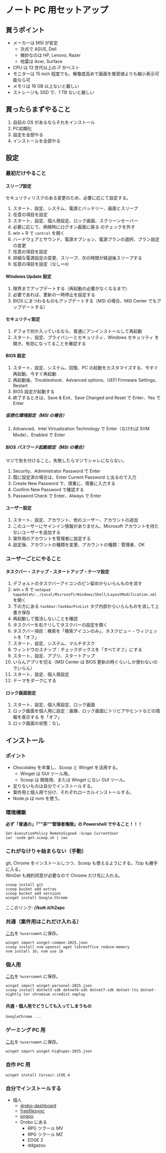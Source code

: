# ノート PC 用セットアップ

## 買うポイント

- メーカーは MSI が安定
  - 次点で ASUS, Dell
  - 微妙なのは HP, Lenovo, Razer
  - 地雷は Acer, Surface
- CPU は 13 世代以上の i7 がベスト
- モニターは 15 inch 程度でも、解像度高めで画面を推奨値よりも縮小表示可能なら可
- メモリは 16 GB 以上ないと厳しい
- ストレージも SSD で、1 TB ないと厳しい

## 買ったらまずやること

1. 自前の OS があるならそれをインストール
2. PC初期化
3. 設定を全部やる
4. インストールを全部やる

## 設定

### 最初だけやること

#### スリープ設定

セキュリティリスクのある変更のため、必要に応じて設定する。

1. スタート、設定、システム、電源とバッテリー、画面とスリープ
2. 任意の項目を設定
3. スタート、設定、個人用設定、ロック画面、スクリーンセーバー
4. 必要に応じて、再開時にログオン画面に戻る のチェックを外す
5. win + R で `control` を開く
6. ハードウェアとサウンド、電源オプション、電源プランの選択、プラン設定の変更
7. 任意の項目を設定
8. 詳細な電源設定の変更、スリープ、次の時間が経過後スリープする
9. 任意の項目を設定（なし＝`0`）

#### Windows Update 設定

1. 限界までアップデートする（再起動の必要がなくなるまで）
2. 必要であれば、更新の一時停止を設定する
3. BIOS にまつわるものもアップデートする（MSI の場合、MSI Center でもアップデートする）

#### セキュリティ設定

1. デフォで何か入っているなら、普通にアンインストールして再起動
2. スタート、設定、プライバシーとセキュリティ、Windows セキュリティ を開き、有効になってることを確認する

#### BIOS 設定

1. スタート、設定、システム、回復、PC の起動をカスタマイズする、今すぐ再起動、今すぐ再起動
2. 再起動後、Troubleshoot、Advanced options、UEFI Firmware Settings、Restart
3. BIOS 設定が起動する
4. 終了するときは、Save & Exit、Save Changed and Reset で Enter、Yes で Enter

##### 仮想化環境設定（MSI の場合）

1. Advanced、Intel Virtualization Technology で Enter（なければ SVM Mode）、Enabled で Enter

##### BIOS パスワード起動設定（MSI の場合）

マジで気を付けること。失敗したらマジでシャレにならない。

1. Security、Administrator Password で Enter
2. 既に設定済の場合は、Enter Current Password と出るので入力
3. Create New Password で、慎重に、慎重に入力する
4. Confirm New Password で確認する
5. Password Check で Enter、Always で Enter

#### ユーザー設定

1. スタート、設定、アカウント、他のユーザー、アカウントの追加
2. このユーザーにサインイン情報がありません、Microsoft アカウントを持たないユーザーを追加する
3. 案件用のアカウントを管理者に設定する
4. 設定後、アカウントの種類を変更、アカウントの種類：管理者、OK

### ユーザーごとにやること

#### タスクバー・スナップ・スタートアップ・テーマ設定

1. デフォルトのタスクバーアイコンのピン留めからいらんものを消す
2. win + R で `notepad %appdata%/../Local/Microsoft/Windows/Shell/LayoutModification.xml` を開く
3. 下の方にある `taskbar:TaskbarPinList` タグ内部からいらんものを消して上書き保存
4. 再起動して復活しないことを確認
5. タスクバーを右クリしてタスクバーの設定を開く
6. タスクバー項目：検索を「検索アイコンのみ」、タスクビュー・ウィジェットを「オフ」
7. スタート、設定、システム、マルチタスク
8. ウィンドウのスナップ：チェックボックスを「すべてオフ」にする
9. スタート、設定、アプリ、スタートアップ
10. いらんアプリを切る（MSI Center は BIOS 更新の時ぐらいしか使わないのでいらん）
11. スタート、設定、個人用設定
12. テーマをダークにする

#### ロック画面設定

1. スタート、設定、個人用設定、ロック画面
2. ロック画面を個人用に設定：画像、ロック画面にトリビアやヒントなどの情報を表示する を「オフ」
3. ロック画面の状態：なし

## インストール

### ポイント

- Chocolatey を卒業し、Scoop と Winget を活用する。
  - Winget は GUI ツール用。
  - Scoop は 開発用、または Winget にない GUI ツール。
- 足りないものは自分でインストールする。
- 案件用と個人用で分け、それぞれローカルインストールする。
- Node.js は nvm を使う。

### 環境構築

**必ず「普通の」「""非""管理者権限」の Powershell でやること！！！**

```
Set-ExecutionPolicy RemoteSigned -Scope CurrentUser
iwr -useb get.scoop.sh | iex
```

### これがなけりゃ始まらない（手動）

git, Chrome をインストールしつつ、Scoop も使えるようにする。7zip も勝手に入る。  
WinGet も規約同意が必要なので Chrome だけ先に入れる。

```
scoop install git
scoop bucket add extras
scoop bucket add versions
winget install Google.Chrome
```

ここのリンク: **//kutt.it/h2apc**

### 共通（案件用はこれだけ入れる）

[これ](https://github.com/katai5plate/startup-my-PC_install/blob/master/winget-common-2025.json)を `%username%` に保存。

```
winget import winget-common-2025.json
scoop install nvm openssl wget libreoffice reduce-memory
nvm install 16; nvm use 16
```

### 個人用

[これ](https://github.com/katai5plate/startup-my-PC_install/blob/master/winget-personal-2025.json)を `%username%` に保存。

```
winget import winget-personal-2025.json
scoop install dotnet5-sdk dotnet6-sdk dotnet7-sdk dotnet-lts dotnet-nightly tor chromium vcredist xmplay
```

#### 共通・個人用でどうしても入ってしまうもの
```
GoogleChrome ...
```

### ゲーミング PC 用

[これ](https://github.com/katai5plate/startup-my-PC_install/blob/master/winget-highspec-2025.json)を `%username%` に保存。

```
winget import winget-highspec-2025.json
```

### 自作 PC 用

```
winget install Corsair.iCUE.4
```

### 自分でインストールする

- 個人
  - [drobo-dashboard](https://drobo-dashboard.software.informer.com/3.2/)
  - [freefilesync](https://freefilesync.org/)
  - [pngoo](https://freesoft-100.com/review/pngoo.html)
  - Drobo にある
    - RPG ツクール MV
    - RPG ツクール MZ
    - EDGE 2
    - ddgazou

